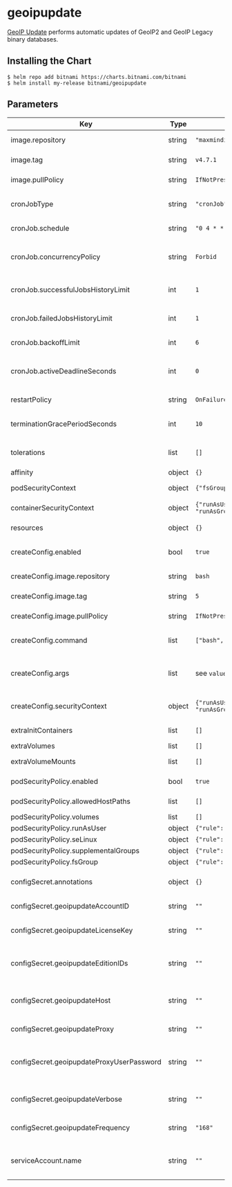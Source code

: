 # geoipupdate

[GeoIP Update](https://github.com/maxmind/geoipupdate) performs automatic updates of GeoIP2 and GeoIP Legacy binary databases.

## Installing the Chart

```shell
$ helm repo add bitnami https://charts.bitnami.com/bitnami
$ helm install my-release bitnami/geoipupdate
```

## Parameters

| Key | Type | Default | Description |
|-----|------|---------|-------------|
| image.repository | string | `"maxmindinc/geoipupdate"` | Repository for the geoipupdate image. |
| image.tag | string | `v4.7.1` | Tag for the geoipupdate image. |
| image.pullPolicy | string | `IfNotPresent` | The geoipupdate image pull policy. |
| cronJobType | string | `"cronJob"` | What resource should be created - cronJob or daemonSet. |
| cronJob.schedule | string | `"0 4 * * 6"` | Run a job every Saturday at 4:00 A.M. |
| cronJob.concurrencyPolicy | string | `Forbid` | Attempt or not a job to be scheduled when there was a previous schedule still running. |
| cronJob.successfulJobsHistoryLimit | int | `1` | Specify how many completed jobs should be kept. |
| cronJob.failedJobsHistoryLimit | int | `1` | Specify how many failed jobs should be kept. |
| cronJob.backoffLimit | int | `6` | How long to try recreating failed pods. |
| cronJob.activeDeadlineSeconds | int | `0` | Terminate all running Pods of a job if activeDeadlineSeconds is reached. |
| restartPolicy | string | `OnFailure` | Containers restart policy. |
| terminationGracePeriodSeconds | int | `10` | Grace period before pods are allowed to be killed forcefully. |
| tolerations | list | `[]` | Additonal labels for running pods in tained nodes. |
| affinity | object | `{}` | Pods affinity rules. |
| podSecurityContext | object | `{"fsGroup": 1000}` | Security Context for pods. |
| containerSecurityContext | object | `{"runAsUser": 1000, "runAsGroup": 1000}` | Security Context for containers. |
| resources | object | `{}` | Describes compute resource requirements. |
| createConfig.enabled | bool | `true` | Create or not the geoipupdate config file. |
| createConfig.image.repository | string | `bash` | Repository for the createConfig image. |
| createConfig.image.tag | string | `5` | Tag for the createConfig image. |
| createConfig.image.pullPolicy | string | `IfNotPresent` | The createConfig image pull policy. |
| createConfig.command | list | `["bash", "-c"]` | Command to run into createConfig initContainer. |
| createConfig.args | list | see `values.yaml` | Arguments for the createConfig initContainer command. |
| createConfig.securityContext | object | `{"runAsUser": 1000, "runAsGroup": 1000}` | Container's level Security Context for the createConfig. |
| extraInitContainers | list | `[]` | Additional Init Containers. |
| extraVolumes | list | `[]` | Additional Volumes. |
| extraVolumeMounts | list | `[]` | Additional VolumeMounts. |
| podSecurityPolicy.enabled | bool | `true` | Enable or not Pod Security Policy. |
| podSecurityPolicy.allowedHostPaths | list | `[]` | Allowed paths for hostPath. |
| podSecurityPolicy.volumes | list | `[]` | Allowed Volume types. |
| podSecurityPolicy.runAsUser | object | `{"rule": "RunAsAny"}` | |
| podSecurityPolicy.seLinux | object | `{"rule": "RunAsAny"}` | |
| podSecurityPolicy.supplementalGroups | object | `{"rule": "RunAsAny"}` | |
| podSecurityPolicy.fsGroup | object | `{"rule": "RunAsAny"}` | |
| configSecret.annotations | object | `{}` | Annotations for the geoipupdate configuration Secret. |
| configSecret.geoipupdateAccountID | string | `""` | MaxMind account ID (required). |
| configSecret.geoipupdateLicenseKey | string | `""` | Case-sensitive MaxMind license key (required). |
| configSecret.geoipupdateEditionIDs | string | `""` | List of space-separated GeoIP database edition IDs (required). |
| configSecret.geoipupdateHost | string | `""` | The host name of the server to use. The default is `updates.maxmind.com`. |
| configSecret.geoipupdateProxy | string | `""` | The proxy host name or IP address. |
| configSecret.geoipupdateProxyUserPassword | string | `""` | The proxy user name and password, separated by a colon. For instance, `username:password`. |
| configSecret.geoipupdateVerbose | string | `""` | Enable verbose mode. Set to anything (e.g., 1) to enable. |
| configSecret.geoipupdateFrequency | string | `"168"` | Should be more than 0 if cronJobType is daemonSet. |
| serviceAccount.name | string | `""` | Override Service Account name. Defaults to release name. |
